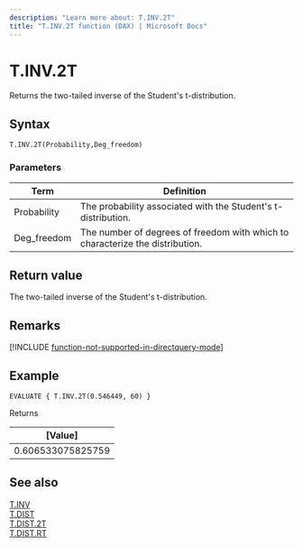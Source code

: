 ```yaml
---
description: "Learn more about: T.INV.2T"
title: "T.INV.2T function (DAX) | Microsoft Docs"
---
```

# T.INV.2T

Returns the two-tailed inverse of the Student's t-distribution.
 
## Syntax  
  
```dax
T.INV.2T(Probability,Deg_freedom)
```
  
### Parameters  
  
|Term|Definition|  
|--------|--------------|  
|Probability|The probability associated with the Student's t-distribution.|  
|Deg_freedom|The number of degrees of freedom with which to characterize the distribution.|
  
## Return value

The two-tailed inverse of the Student's t-distribution.

## Remarks

[!INCLUDE [function-not-supported-in-directquery-mode](includes/function-not-supported-in-directquery-mode.md)]

## Example  
  
```dax
EVALUATE { T.INV.2T(0.546449, 60) }
```

Returns

|[Value]  |
|---------|
|0.606533075825759    |

## See also  

[T.INV](t-inv-dax.md)  
[T.DIST](t-dist-dax.md)  
[T.DIST.2T](t-dist-2t-dax.md)  
[T.DIST.RT](t-dist-rt-dax.md)  

